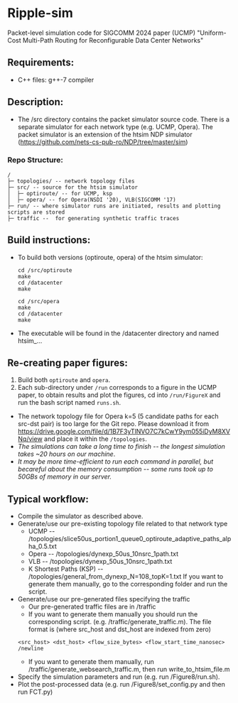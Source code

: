 # Ripple-sim
Packet-level simulation code for SIGCOMM 2024 paper (UCMP) "Uniform-Cost Multi-Path Routing for Reconfigurable Data Center Networks"

## Requirements:

- C++ files: g++-7 compiler

## Description:

- The /src directory contains the packet simulator source code. There is a separate simulator for each network type (e.g. UCMP, Opera). The packet simulator is an extension of the htsim NDP simulator (https://github.com/nets-cs-pub-ro/NDP/tree/master/sim)

### Repo Structure:
```
/
├─ topologies/ -- network topology files
├─ src/ -- source for the htsim simulator
│  ├─ optiroute/ -- for UCMP, ksp
│  ├─ opera/ -- for Opera(NSDI '20), VLB(SIGCOMM '17)
├─ run/ -- where simulator runs are initiated, results and plotting scripts are stored
├─ traffic --  for generating synthetic traffic traces
```

## Build instructions:

- To build both versions (optiroute, opera) of the htsim simulator:
  ```
  cd /src/optiroute
  make
  cd /datacenter
  make

  cd /src/opera
  make
  cd /datacenter
  make
  ```
- The executable will be found in the /datacenter directory and named htsim_...

## Re-creating paper figures:

1. Build both ``optiroute`` and ``opera``.
2. Each sub-directory under ``/run`` corresponds to a figure in the UCMP paper, to obtain results and plot the figures, cd into ``/run/FigureX`` and run the bash script named ``runs.sh``.
  - The network topology file for Opera k=5 (5 candidate paths for each src-dst pair) is too large for the Git repo. Please download it from https://drive.google.com/file/d/1B7F3yTlNVO7C7kCwY9ym055iDyM8XVNq/view and place it within the ``/topologies``.
  - *The simulations can take a long time to finish -- the longest simulation takes ~20 hours on our machine*.
  - *It may be more time-efficient to run each command in parallel, but becareful about the memory consumption -- some runs took up to 50GBs of memory in our server.*

## Typical workflow:

- Compile the simulator as described above.
- Generate/use our pre-existing topology file related to that network type
	- UCMP -- /topologies/slice50us_portion1_queue0_optiroute_adaptive_paths_alpha_0.5.txt 
	- Opera -- /topologies/dynexp_50us_10nsrc_1path.txt 
	- VLB -- /topologies/dynexp_50us_10nsrc_1path.txt
	- K Shortest Paths (KSP) -- /topologies/general_from_dynexp_N=108_topK=1.txt
  If you want to generate them manually, go to the corresponding folder and run the script.
- Generate/use our pre-generated files specifying the traffic 
	- Our pre-generated traffic files are in /traffic
	- If you want to generate them manually you should run the corresponding script.  (e.g. /traffic/generate_traffic.m). The file format is (where src_host and dst_host are indexed from zero)
  ```
  <src_host> <dst_host> <flow_size_bytes> <flow_start_time_nanosec> /newline
  ```
  - If you want to generate them manually, run /traffic/generate_websearch_traffic.m, then run write_to_htsim_file.m
- Specify the simulation parameters and run (e.g. run /Figure8/run.sh).
- Plot the post-processed data (e.g. run /Figure8/set_config.py and then run FCT.py)

